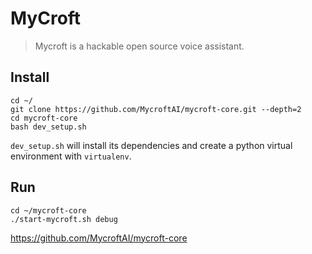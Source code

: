 # MyCroft

>Mycroft is a hackable open source voice assistant.

## Install
```
cd ~/
git clone https://github.com/MycroftAI/mycroft-core.git --depth=2
cd mycroft-core
bash dev_setup.sh
```

`dev_setup.sh` will install its dependencies and create a python virtual environment with `virtualenv`.

## Run
```
cd ~/mycroft-core
./start-mycroft.sh debug
```

https://github.com/MycroftAI/mycroft-core